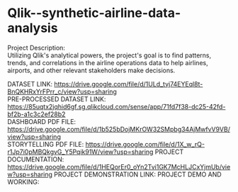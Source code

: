 # Qlik--synthetic-airline-data-analysis
Project Description:  
Utilizing Qlik's analytical powers, the project's goal is to find patterns, trends, and correlations in the airline operations data to help airlines, airports, and other relevant stakeholders make decisions.

DATASET LINK: https://drive.google.com/file/d/1ULd_tvj74EYEql8t-BnQKHRxYrFPrr_c/view?usp=sharing     
PRE-PROCESSED DATASET LINK: https://85uqtx2jqhid6gf.sg.qlikcloud.com/sense/app/71fd7f38-dc25-42fd-bf2b-a1c3c2ef28b2          
DASHBOARD PDF FILE: https://drive.google.com/file/d/1b525bDojMKrOW32SMpbg34AjMwfvV9VB/view?usp=sharing                         
STORYTELLING PDF FILE: https://drive.google.com/file/d/1X_w_rQ-r1Jp7i0pMBQkgvG_Y5Pqik91W/view?usp=sharing
PROJECT DOCUMENTATION: https://drive.google.com/file/d/1HEQorEr0_oYn2Tvi1GK7McHLJCxYjmUb/view?usp=sharing
PROJECT DEMONSTRATION LINK: 
PROJECT DEMO AND WORKING: 
